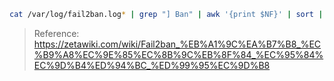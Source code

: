 ```sh
cat /var/log/fail2ban.log* | grep "] Ban" | awk '{print $NF}' | sort | uniq -c | sort -n
```

> Reference: https://zetawiki.com/wiki/Fail2ban_%EB%A1%9C%EA%B7%B8_%EC%B9%A8%EC%9E%85%EC%8B%9C%EB%8F%84_%EC%95%84%EC%9D%B4%ED%94%BC_%ED%99%95%EC%9D%B8
